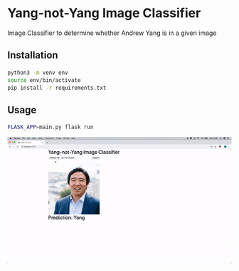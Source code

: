# Yang-not-Yang Image Classifier
Image Classifier to determine whether Andrew Yang is in a given image

## Installation
```bash
python3 -m venv env
source env/bin/activate
pip install -r requirements.txt
```

## Usage
```bash
FLASK_APP=main.py flask run
```

![](yang-not-yang.gif)
